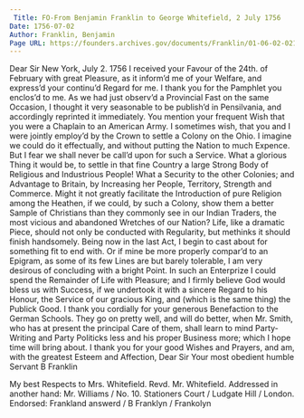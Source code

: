 ```yaml
---
 Title: FO-From Benjamin Franklin to George Whitefield, 2 July 1756
Date: 1756-07-02
Author: Franklin, Benjamin
Page URL: https://founders.archives.gov/documents/Franklin/01-06-02-0210
---
```


Dear Sir
New York, July 2. 1756
I received your Favour of the 24th. of February with great Pleasure, as it inform’d me of your Welfare, and express’d your continu’d Regard for me. I thank you for the Pamphlet you enclos’d to me. As we had just observ’d a Provincial Fast on the same Occasion, I thought it very seasonable to be publish’d in Pensilvania, and accordingly reprinted it immediately.
You mention your frequent Wish that you were a Chaplain to an American Army. I sometimes wish, that you and I were jointly employ’d by the Crown to settle a Colony on the Ohio. I imagine we could do it effectually, and without putting the Nation to much Expence. But I fear we shall never be call’d upon for such a Service. What a glorious Thing it would be, to settle in that fine Country a large Strong Body of Religious and Industrious People! What a Security to the other Colonies; and Advantage to Britain, by Increasing her People, Territory, Strength and Commerce. Might it not greatly facilitate the Introduction of pure Religion among the Heathen, if we could, by such a Colony, show them a better Sample of Christians than they commonly see in our Indian Traders, the most vicious and abandoned Wretches of our Nation? Life, like a dramatic Piece, should not only be conducted with Regularity, but methinks it should finish handsomely. Being now in the last Act, I begin to cast about for something fit to end with. Or if mine be more properly compar’d to an Epigram, as some of its few Lines are but barely tolerable, I am very desirous of concluding with a bright Point. In such an Enterprize I could spend the Remainder of Life with Pleasure; and I firmly believe God would bless us with Success, if we undertook it with a sincere Regard to his Honour, the Service of our gracious King, and (which is the same thing) the Publick Good.
I thank you cordially for your generous Benefaction to the German Schools. They go on pretty well, and will do better, when Mr. Smith, who has at present the principal Care of them, shall learn to mind Party-Writing and Party Politicks less and his proper Business more; which I hope time will bring about.
I thank you for your good Wishes and Prayers, and am, with the greatest Esteem and Affection, Dear Sir Your most obedient humble Servant
B Franklin

   My best Respects to Mrs. Whitefield.
Revd. Mr. Whitefield.
 Addressed in another hand: Mr. Williams / No. 10. Stationers Court / Ludgate Hill / London.
Endorsed: Frankland answerd / B Franklyn / Frankolyn
